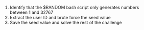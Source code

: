 1. Identify that the $RANDOM bash script only generates numbers between 1 and 32767
2. Extract the user ID and brute force the seed value
3. Save the seed value and solve the rest of the challenge  